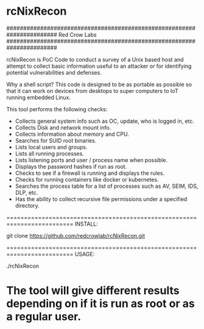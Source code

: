 # rcNixRecon

#######################################################################
Red Crow Labs 
#######################################################################

rcNixRecon is PoC Code to conduct a survey of a Unix based host and attempt to collect basic information useful to an attacker or for identifying potential vulnerabilities and defenses. 

Why a shell script? This code is designed to be as portable as possible so that it can work on devices from desktops to super computers to IoT running embedded Linux. 

This tool performs the following checks:

- Collects general system info such as OC, update, who is logged in, etc.
- Collects Disk and network mount info.
- Collects information about memory and CPU.
- Searches for SUID root binaries.
- Lists local users and groups.
- Lists all running processes.
- Lists listening ports and user / process name when possible.
- Displays the password hashes if run as root.
- Checks to see if a firewall is running and displays the rules.
- Checks for running containers like docker or kubernetes.
- Searches the process table for a list of processes such as AV, SEIM, IDS, DLP, etc.
- Has the ability to collect recursive file permissions under a specified directory.


========================================================================= INSTALL:

git clone https://github.com/redcrowlab/rcNixRecon.git

========================================================================= USAGE:

./rcNixRecon

The tool will give different results depending on if it is run as root or as a regular user.
========================================================================= 